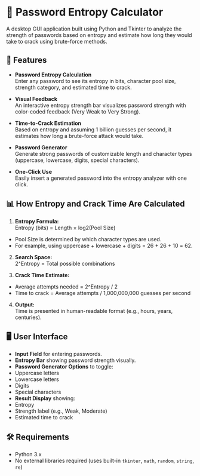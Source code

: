 # 🔐 Password Entropy Calculator

A desktop GUI application built using Python and Tkinter to analyze the strength of passwords based on entropy and estimate how long they would take to crack using brute-force methods.

## 🚀 Features

- **Password Entropy Calculation**  
  Enter any password to see its entropy in bits, character pool size, strength category, and estimated time to crack.

- **Visual Feedback**  
  An interactive entropy strength bar visualizes password strength with color-coded feedback (Very Weak to Very Strong).

- **Time-to-Crack Estimation**  
  Based on entropy and assuming 1 billion guesses per second, it estimates how long a brute-force attack would take.

- **Password Generator**  
  Generate strong passwords of customizable length and character types (uppercase, lowercase, digits, special characters).

- **One-Click Use**  
  Easily insert a generated password into the entropy analyzer with one click.

## 📊 How Entropy and Crack Time Are Calculated

1. **Entropy Formula:**  
Entropy (bits) = Length × log2(Pool Size)
- Pool Size is determined by which character types are used.
- For example, using uppercase + lowercase + digits = 26 + 26 + 10 = 62.

2. **Search Space:**  
2^Entropy = Total possible combinations

3. **Crack Time Estimate:**  
- Average attempts needed = 2^Entropy / 2
- Time to crack = Average attempts / 1,000,000,000 guesses per second

4. **Output:**  
Time is presented in human-readable format (e.g., hours, years, centuries).

## 🖥️ User Interface

- **Input Field** for entering passwords.
- **Entropy Bar** showing password strength visually.
- **Password Generator Options** to toggle:
- Uppercase letters
- Lowercase letters
- Digits
- Special characters
- **Result Display** showing:
- Entropy
- Strength label (e.g., Weak, Moderate)
- Estimated time to crack

## 🛠️ Requirements

- Python 3.x
- No external libraries required (uses built-in `tkinter`, `math`, `random`, `string`, `re`)
